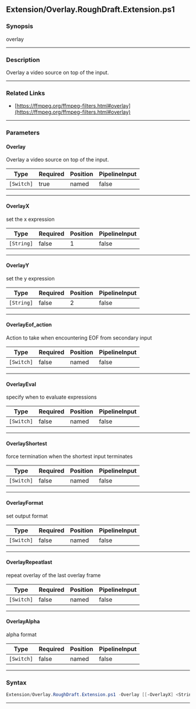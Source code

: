
Extension/Overlay.RoughDraft.Extension.ps1
------------------------------------------
### Synopsis
overlay

---
### Description

Overlay a video source on top of the input.

---
### Related Links
* [https://ffmpeg.org/ffmpeg-filters.html#overlay](https://ffmpeg.org/ffmpeg-filters.html#overlay)



---
### Parameters
#### **Overlay**

Overlay a video source on top of the input.






|Type      |Required|Position|PipelineInput|
|----------|--------|--------|-------------|
|`[Switch]`|true    |named   |false        |



---
#### **OverlayX**

set the x expression






|Type      |Required|Position|PipelineInput|
|----------|--------|--------|-------------|
|`[String]`|false   |1       |false        |



---
#### **OverlayY**

set the y expression






|Type      |Required|Position|PipelineInput|
|----------|--------|--------|-------------|
|`[String]`|false   |2       |false        |



---
#### **OverlayEof_action**

Action to take when encountering EOF from secondary input






|Type      |Required|Position|PipelineInput|
|----------|--------|--------|-------------|
|`[Switch]`|false   |named   |false        |



---
#### **OverlayEval**

specify when to evaluate expressions






|Type      |Required|Position|PipelineInput|
|----------|--------|--------|-------------|
|`[Switch]`|false   |named   |false        |



---
#### **OverlayShortest**

force termination when the shortest input terminates






|Type      |Required|Position|PipelineInput|
|----------|--------|--------|-------------|
|`[Switch]`|false   |named   |false        |



---
#### **OverlayFormat**

set output format






|Type      |Required|Position|PipelineInput|
|----------|--------|--------|-------------|
|`[Switch]`|false   |named   |false        |



---
#### **OverlayRepeatlast**

repeat overlay of the last overlay frame






|Type      |Required|Position|PipelineInput|
|----------|--------|--------|-------------|
|`[Switch]`|false   |named   |false        |



---
#### **OverlayAlpha**

alpha format






|Type      |Required|Position|PipelineInput|
|----------|--------|--------|-------------|
|`[Switch]`|false   |named   |false        |



---
### Syntax
```PowerShell
Extension/Overlay.RoughDraft.Extension.ps1 -Overlay [[-OverlayX] <String>] [[-OverlayY] <String>] [-OverlayEof_action] [-OverlayEval] [-OverlayShortest] [-OverlayFormat] [-OverlayRepeatlast] [-OverlayAlpha] [<CommonParameters>]
```
---



